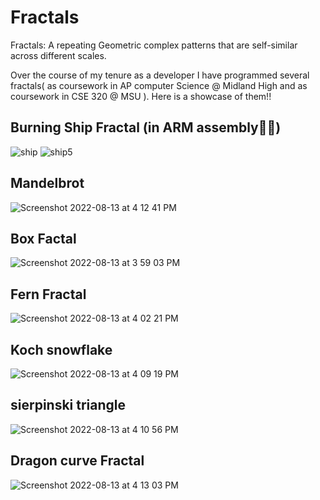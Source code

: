# Fractals

Fractals: A repeating Geometric complex patterns that are self-similar across different scales.

Over the course of my tenure as a developer I have programmed several fractals( as coursework in AP computer Science @ Midland High and as coursework in CSE 320 @ MSU ). Here is a showcase of them!!


## Burning Ship Fractal (in ARM assembly😮‍💨)
![ship](https://user-images.githubusercontent.com/48414198/185373736-d167184f-30cc-49bf-aeff-f47e47cbf2c4.png)
![ship5](https://user-images.githubusercontent.com/48414198/185373750-8e24d020-7ac1-49dc-bc13-136c3ffeb9af.png)




## Mandelbrot
![Screenshot 2022-08-13 at 4 12 41 PM](https://user-images.githubusercontent.com/48414198/185373141-20d423a2-9e3a-4f80-9781-81650f220a36.png)

## Box Factal
![Screenshot 2022-08-13 at 3 59 03 PM](https://user-images.githubusercontent.com/48414198/185372450-7f126b50-ec76-464d-a9c8-016e24bd8a04.png)

## Fern Fractal
![Screenshot 2022-08-13 at 4 02 21 PM](https://user-images.githubusercontent.com/48414198/185372490-c318bbc4-e63d-4887-9684-e1892e5267c4.png)

## Koch snowflake
![Screenshot 2022-08-13 at 4 09 19 PM](https://user-images.githubusercontent.com/48414198/185372942-edc298ac-317a-4fad-a837-ab63364f6f96.png)

## sierpinski triangle
![Screenshot 2022-08-13 at 4 10 56 PM](https://user-images.githubusercontent.com/48414198/185373012-44e7f495-65d2-448c-bfac-e9f4fca1300d.png)

## Dragon curve Fractal
![Screenshot 2022-08-13 at 4 13 03 PM](https://user-images.githubusercontent.com/48414198/185373249-3c8e7656-f237-4479-95af-f7b8062751fb.png)

